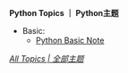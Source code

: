 **Python Topics ｜ Python主题**

* Basic:
  * [Python Basic Note](https://ultrafish.cn/2021/12/18/Python-basic-note/)

[*All Topics | 全部主题*](https://ultrafish.cn/topics/#/)